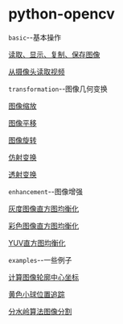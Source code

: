# python-opencv
`basic`--基本操作

[读取、显示、复制、保存图像](https://github.com/liguiyuan/python-opencv/blob/master/basic/read_write_image.py)

[从摄像头读取视频](https://github.com/liguiyuan/python-opencv/blob/master/basic/video_capture.py)



`transformation`--图像几何变换

[图像缩放](https://github.com/liguiyuan/python-opencv/blob/master/transformation/1.image_resize.py)

[图像平移](https://github.com/liguiyuan/python-opencv/blob/master/transformation/2.image_move.py)

[图像旋转](https://github.com/liguiyuan/python-opencv/blob/master/transformation/3.image_rotating.py)

[仿射变换](https://github.com/liguiyuan/python-opencv/blob/master/transformation/4.image_affine.py)

[透射变换](https://github.com/liguiyuan/python-opencv/blob/master/transformation/5.image_perspective.py)



`enhancement`--图像增强

[灰度图像直方图均衡化](https://github.com/liguiyuan/python-opencv/blob/master/enhancement/1.equalizeHist.py)

[彩色图像直方图均衡化](https://github.com/liguiyuan/python-opencv/blob/master/enhancement/2.equalizeHist_color.py)

[YUV直方图均衡化](https://github.com/liguiyuan/python-opencv/blob/master/enhancement/3.equalizeHist_YUV.py)



`examples`--一些例子

[计算图像轮廓中心坐标](https://github.com/liguiyuan/python-opencv/blob/master/examples/center_of_shape.py)

[黄色小球位置追踪](https://github.com/liguiyuan/python-opencv/blob/master/examples/ball_tracking.py)

[分水岭算法图像分割](https://github.com/liguiyuan/python-opencv/blob/master/examples/watershed.py)

